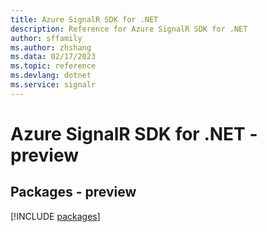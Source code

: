 ```yaml
---
title: Azure SignalR SDK for .NET
description: Reference for Azure SignalR SDK for .NET
author: sffamily
ms.author: zhshang
ms.data: 02/17/2023
ms.topic: reference
ms.devlang: dotnet
ms.service: signalr
---
```

# Azure SignalR SDK for .NET - preview
## Packages - preview
[!INCLUDE [packages](signalr-index.md)]
